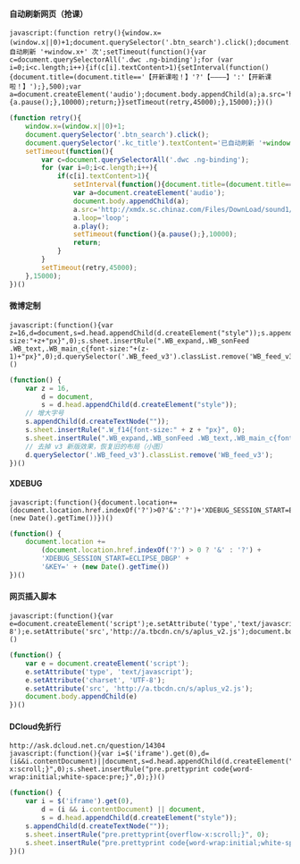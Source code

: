 #### 自动刷新网页（抢课）

	javascript:(function retry(){window.x=(window.x||0)+1;document.querySelector('.btn_search').click();document.querySelector('.kc_title').textContent='已自动刷新 '+window.x+' 次';setTimeout(function(){var c=document.querySelectorAll('.dwc .ng-binding');for (var i=0;i<c.length;i++){if(c[i].textContent>1){setInterval(function(){document.title=(document.title=='【开新课啦！】'?'【————】':'【开新课啦！】');},500);var a=document.createElement('audio');document.body.appendChild(a);a.src='http://xmdx.sc.chinaz.com/Files/DownLoad/sound1/201709/9239.mp3';a.loop='loop';a.play();setTimeout(function(){a.pause();},10000);return;}}setTimeout(retry,45000);},15000);})()

```javascript
(function retry(){
	window.x=(window.x||0)+1;
	document.querySelector('.btn_search').click();
	document.querySelector('.kc_title').textContent='已自动刷新 '+window.x+' 次';
	setTimeout(function(){
		var c=document.querySelectorAll('.dwc .ng-binding');
		for (var i=0;i<c.length;i++){
			if(c[i].textContent>1){
				setInterval(function(){document.title=(document.title=='【开新课啦！】'?'【————】':'【开新课啦！】');},500);
				var a=document.createElement('audio');
				document.body.appendChild(a);
				a.src='http://xmdx.sc.chinaz.com/Files/DownLoad/sound1/201709/9239.mp3';
				a.loop='loop';
				a.play();
				setTimeout(function(){a.pause();},10000);
				return;
			}
		}
		setTimeout(retry,45000);
	},15000);
})()
```

#### 微博定制

	javascript:(function(){var z=16,d=document,s=d.head.appendChild(d.createElement("style"));s.appendChild(d.createTextNode(""));s.sheet.insertRule(".W_f14{font-size:"+z+"px}",0);s.sheet.insertRule(".WB_expand,.WB_sonFeed .WB_text,.WB_main_c{font-size:"+(z-1)+"px}",0);d.querySelector('.WB_feed_v3').classList.remove('WB_feed_v3');})()

```javascript
(function() {
	var z = 16,
		d = document,
		s = d.head.appendChild(d.createElement("style"));
	// 增大字号
	s.appendChild(d.createTextNode(""));
	s.sheet.insertRule(".W_f14{font-size:" + z + "px}", 0);
	s.sheet.insertRule(".WB_expand,.WB_sonFeed .WB_text,.WB_main_c{font-size:" + (z - 1) + "px}", 0);
	// 去掉 v3 新版效果，恢复旧的布局（小图）
	d.querySelector('.WB_feed_v3').classList.remove('WB_feed_v3');
})()
```

#### XDEBUG

	javascript:(function(){document.location+=(document.location.href.indexOf('?')>0?'&':'?')+'XDEBUG_SESSION_START=ECLIPSE_DBGP'+'&KEY='+(new Date().getTime())})()

```javascript
(function() {
	document.location +=
		(document.location.href.indexOf('?') > 0 ? '&' : '?') +
		'XDEBUG_SESSION_START=ECLIPSE_DBGP' +
		'&KEY=' + (new Date().getTime())
})()
```

#### 网页插入脚本

	javascript:(function(){var e=document.createElement('script');e.setAttribute('type','text/javascript');e.setAttribute('charset','UTF-8');e.setAttribute('src','http://a.tbcdn.cn/s/aplus_v2.js');document.body.appendChild(e)})()

```javascript
(function() {
	var e = document.createElement('script');
	e.setAttribute('type', 'text/javascript');
	e.setAttribute('charset', 'UTF-8');
	e.setAttribute('src', 'http://a.tbcdn.cn/s/aplus_v2.js');
	document.body.appendChild(e)
})()
```

#### DCloud免折行

	http://ask.dcloud.net.cn/question/14304
	javascript:(function(){var i=$('iframe').get(0),d=(i&&i.contentDocument)||document,s=d.head.appendChild(d.createElement("style"));s.appendChild(d.createTextNode(""));s.sheet.insertRule("pre.prettyprint{overflow-x:scroll;}",0);s.sheet.insertRule("pre.prettyprint code{word-wrap:initial;white-space:pre;}",0);})()

```javascript
(function() {
	var i = $('iframe').get(0),
		d = (i && i.contentDocument) || document,
		s = d.head.appendChild(d.createElement("style"));
	s.appendChild(d.createTextNode(""));
	s.sheet.insertRule("pre.prettyprint{overflow-x:scroll;}", 0);
	s.sheet.insertRule("pre.prettyprint code{word-wrap:initial;white-space:pre;}", 0);
})()
```
